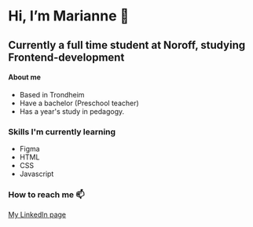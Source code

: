 # Hi, I’m Marianne 👋
## Currently a full time student at Noroff, studying Frontend-development

#### About me  
- Based in Trondheim
- Have a bachelor (Preschool teacher)
- Has a year's study in pedagogy.
  
### Skills I'm currently learning 
- Figma 
- HTML
- CSS
- Javascript


### How to reach me 📫

[My LinkedIn page](https://www.linkedin.com/in/marianne-e-b95049295/)

